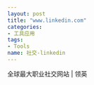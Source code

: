 ```yaml
---
layout: post
title: "www.linkedin.com"
categories:
- 工具应用
tags: 
- Tools
name: 社交-linkedin
---
```


全球最大职业社交网站 | 领英

